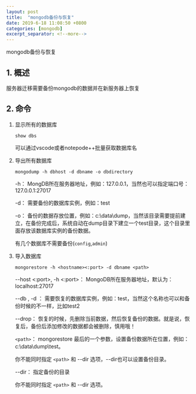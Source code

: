 ```yaml
---
layout: post
title:  "mongodb备份与恢复"
date: 2019-6-18 11:08:50 +0800
categories: [mongodb]
excerpt_separator: <!--more-->
---
```

mongodb备份与恢复
<!--more-->

## 1. 概述

服务器迁移需要备份mongodb的数据并在新服务器上恢复

## 2. 命令

1. 显示所有的数据库
    ```shell
    show dbs
    ```

    可以通过vscode或者notepode++批量获取数据库名

2. 导出所有数据库

    ```shell
    mongodump -h dbhost -d dbname -o dbdirectory
    ```
    -h：
    MongDB所在服务器地址，例如：127.0.0.1，当然也可以指定端口号：127.0.0.1:27017

    -d：
    需要备份的数据库实例，例如：test

    -o：
    备份的数据存放位置，例如：c:\data\dump，当然该目录需要提前建立，在备份完成后，系统自动在dump目录下建立一个test目录，这个目录里面存放该数据库实例的备份数据。

    有几个数据库不需要备份(`config`,`admin`)

3. 导入数据库

    ```shell
    mongorestore -h <hostname><:port> -d dbname <path>
    ```

    --host <:port>, -h <:port>：
    MongoDB所在服务器地址，默认为： localhost:27017

    --db , -d ：
    需要恢复的数据库实例，例如：test，当然这个名称也可以和备份时候的不一样，比如test2

    --drop：
    恢复的时候，先删除当前数据，然后恢复备份的数据。就是说，恢复后，备份后添加修改的数据都会被删除，慎用哦！

    `<path>`：
    mongorestore 最后的一个参数，设置备份数据所在位置，例如：c:\data\dump\test。

    你不能同时指定 `<path>` 和 --dir 选项，--dir也可以设置备份目录。

    --dir：
    指定备份的目录

    你不能同时指定 `<path>` 和 --dir 选项。


